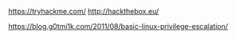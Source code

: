 https://tryhackme.com/ 
http://hackthebox.eu/

https://blog.g0tmi1k.com/2011/08/basic-linux-privilege-escalation/ 

